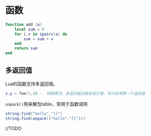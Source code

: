 # 函数

```lua
function add (a)
	local sum = 0
	for i,v in ipairs(a) do
		sum = sum + v
	end
	return sum
end
```

## 多返回值

Lua的函数支持多返回值。

```lua
x,y = foo(),20 -- 特殊情况，多返回值后面有其它值，将只采用第一个返回值
```

`unpack()`用来解包table，常用于函数调用

```lua
string.find("hello","ll")
string.find(unpack({"hello","ll"}))
```

//TODO
